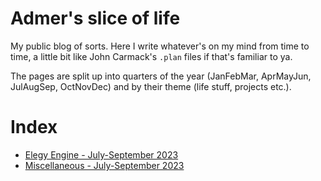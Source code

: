 
# Admer's slice of life

My public blog of sorts. Here I write whatever's on my mind from time to time, a little bit like John Carmack's `.plan` files if that's familiar to ya.

The pages are split up into quarters of the year (JanFebMar, AprMayJun, JulAugSep, OctNovDec) and by their theme (life stuff, projects etc.).

# Index

* [Elegy Engine - July-September 2023](pages/2023-q3-elegy.md)
* [Miscellaneous - July-September 2023](pages/2023-q3-misc.md)
